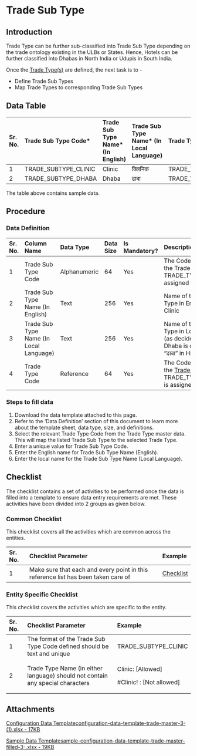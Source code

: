 # Trade Sub Type

## Introduction <a id="introduction"></a>

Trade Type can be further sub-classified into Trade Sub Type depending on the trade ontology existing in the ULBs or States. Hence, Hotels can be further classified into Dhabas in North India or Udupis in South India.

Once the [Trade Type\(s\)](https://docs.digit.org/configure-digit/configuring-master-data-templates/module-setup/trade-license-data/trade-type) are defined, the next task is to -

* Define Trade Sub Types
* Map Trade Types to corresponding Trade Sub Types

## Data Table <a id="data-table"></a>

| Sr. No. | Trade Sub Type Code\* | Trade Sub Type Name\* \(In English\) | Trade Sub Type Name\* \(In Local Language\) | Trade Type Code\* |
| :--- | :--- | :--- | :--- | :--- |
| 1 | TRADE\_SUBTYPE\_CLINIC | Clinic | क्लिनिक | TRADE\_TYPE\_MEDICAL |
| 2 | TRADE\_SUBTYPE\_DHABA | Dhaba | ढाबा | TRADE\_TYPE\_HOTEL |

The table above contains sample data.

## Procedure <a id="procedure"></a>

### Data Definition <a id="data-definition"></a>

| Sr. No. | Column Name | Data Type | Data Size | Is Mandatory? | Description |
| :--- | :--- | :--- | :--- | :--- | :--- |
| 1 | Trade Sub Type Code | Alphanumeric | 64 | Yes | The Code assigned to the Trade Sub Type. Eg: TRADE\_TYPE\_Dhaba is assigned to Hotels |
| 2 | Trade Sub Type Name \(In English\) | Text | 256 | Yes | Name of the Trade Sub Type in English. Eg: Clinic |
| 3 | Trade Sub Type Name \(In Local Language\) | Text | 256 | Yes | Name of the Trade Sub Type in Local Language \(as decided\). Eg: Dhaba is described as “ढाबा” in Hindi |
| 4 | Trade Type Code | Reference | 64 | Yes | The Code assigned to the [Trade Type](https://docs.digit.org/configure-digit/configuring-master-data-templates/module-setup/trade-license-data/trade-type). Eg: TRADE\_TYPE\_MEDICAL is assigned to Hospitals |

### Steps to fill data <a id="steps-to-fill-data"></a>

1. Download the data template attached to this page.
2. Refer to the ‘Data Definition’ section of this document to learn more about the template sheet, data type, size, and definitions.
3. Select the relevant Trade Type Code from the Trade Type master data. This will map the listed Trade Sub Type to the selected Trade Type.
4. Enter a unique value for Trade Sub Type Code.
5. Enter the English name for Trade Sub Type Name \(English\).
6. Enter the local name for the Trade Sub Type Name \(Local Language\).

## Checklist <a id="checklist"></a>

The checklist contains a set of activities to be performed once the data is filled into a template to ensure data entry requirements are met. These activities have been divided into 2 groups as given below.

### Common Checklist <a id="common-checklist"></a>

This checklist covers all the activities which are common across the entities.

| Sr. No. | Checklist Parameter | Example |
| :--- | :--- | :--- |
| 1 | Make sure that each and every point in this reference list has been taken care of | ​[Checklist](https://docs.digit.org/configure-digit/configuring-master-data-templates/module-setup/common-config/checklist)​ |

### Entity Specific Checklist <a id="entity-specific-checklist"></a>

This checklist covers the activities which are specific to the entity.

<table>
  <thead>
    <tr>
      <th style="text-align:left">Sr. No.</th>
      <th style="text-align:left">Checklist Parameter</th>
      <th style="text-align:left">Example</th>
    </tr>
  </thead>
  <tbody>
    <tr>
      <td style="text-align:left">1</td>
      <td style="text-align:left">The format of the Trade Sub Type Code defined should be text and unique</td>
      <td
      style="text-align:left">TRADE_SUBTYPE_CLINIC</td>
    </tr>
    <tr>
      <td style="text-align:left">2</td>
      <td style="text-align:left">Trade Type Name (in either language) should not contain any special characters</td>
      <td
      style="text-align:left">
        <p>Clinic: [Allowed]</p>
        <p>#Clinic! : [Not allowed]</p>
        </td>
    </tr>
  </tbody>
</table>

## Attachments <a id="attachments"></a>

[Configuration Data Templateconfiguration-data-template-trade-master-3- \(1\).xlsx - 17KB](https://firebasestorage.googleapis.com/v0/b/gitbook-28427.appspot.com/o/assets%2F-MERG_iQW5oN4ukgXP8K%2Fsync%2Fe9770eb56cc2e51a013d1df84d2db6092d01f17b.xlsx?generation=1602050605603605&alt=media)

[Sample Data Templatesample-configuration-data-template-trade-master-filled-3-.xlsx - 19KB](https://firebasestorage.googleapis.com/v0/b/gitbook-28427.appspot.com/o/assets%2F-MERG_iQW5oN4ukgXP8K%2Fsync%2F790e93a747bfd659fd37fcc836eec0aab074bf79.xlsx?generation=1602050605673696&alt=media)

